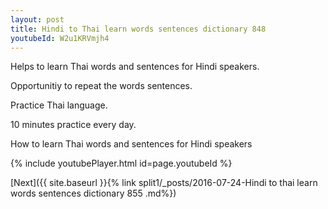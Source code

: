 ```yaml
---
layout: post
title: Hindi to Thai learn words sentences dictionary 848 
youtubeId: W2u1KRVmjh4
---
```

 
 
Helps to learn Thai words and sentences for Hindi speakers.

Opportunitiy to repeat the words sentences. 

Practice Thai language. 
 
10 minutes practice every day. 
 
How to learn Thai words and sentences for Hindi speakers 
 
{% include youtubePlayer.html id=page.youtubeId %}
 
 
[Next]({{ site.baseurl }}{% link  split1/_posts/2016-07-24-Hindi to thai learn words sentences dictionary 855 .md%})
 

